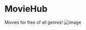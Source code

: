 # MovieHub
Movies for free of all genres!
![image](https://github.com/user-attachments/assets/b0679fba-3ad7-4060-85da-be69e83a79a1)
